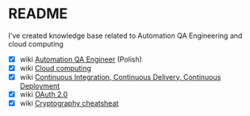 # README
I've created knowledge base related to Automation QA Engineering and cloud computing

- [x] wiki [Automation QA Engineer] (Polish)
- [x] wiki [Cloud computing]
- [x] wiki [Continuous Integration, Continuous Delivery, Continuous Deployment]
- [x] wiki [OAuth 2.0]
- [x] wiki [Cryptography cheatsheat]

[Automation QA Engineer]: quality-assurance-pl_PL.md
[Cloud computing]: cloud.md
[Continuous Integration, Continuous Delivery, Continuous Deployment]: ci-cd.md
[OAuth 2.0]: oauth.md
[Cryptography cheatsheat]: cryptography-cheatsheat.md
